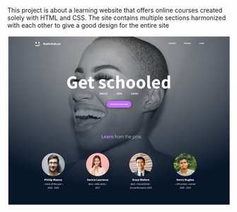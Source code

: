 This project is about a learning website that offers online courses created solely with HTML and CSS. The site contains multiple sections harmonized with each other to give a good design for the entire site

![images](images/Captures.PNG)